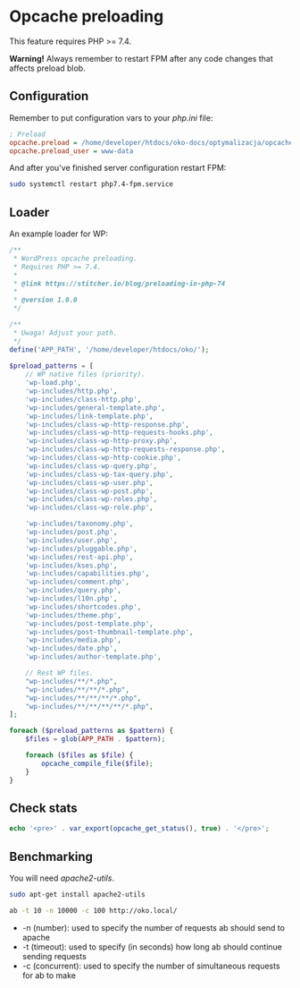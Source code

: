 # Opcache preloading

This feature requires PHP >= 7.4. 

__Warning!__ Always remember to restart FPM after any code changes that affects preload blob.

## Configuration

Remember to put configuration vars to your _php.ini_ file:

```ini
; Preload
opcache.preload = /home/developer/htdocs/oko-docs/optymalizacja/opcache-preload.php
opcache.preload_user = www-data
```

And after you've finished server configuration restart FPM:

```bash
sudo systemctl restart php7.4-fpm.service
```

## Loader

An example loader for WP:

```php
/**
 * WordPress opcache preloading.
 * Requires PHP >= 7.4.
 * 
 * @link https://stitcher.io/blog/preloading-in-php-74
 * 
 * @version 1.0.0
 */

/**
 * Uwaga! Adjust your path.
 */
define('APP_PATH', '/home/developer/htdocs/oko/');
 
$preload_patterns = [
    // WP native files (priority).
    'wp-load.php',
    'wp-includes/http.php',
    'wp-includes/class-http.php',
    'wp-includes/general-template.php',
    'wp-includes/link-template.php',
    'wp-includes/class-wp-http-response.php',
    'wp-includes/class-wp-http-requests-hooks.php',
    'wp-includes/class-wp-http-proxy.php',
    'wp-includes/class-wp-http-requests-response.php',
    'wp-includes/class-wp-http-cookie.php',
    'wp-includes/class-wp-query.php',
    'wp-includes/class-wp-tax-query.php',
    'wp-includes/class-wp-user.php',
    'wp-includes/class-wp-post.php',
    'wp-includes/class-wp-roles.php',
    'wp-includes/class-wp-role.php',

    'wp-includes/taxonomy.php',
    'wp-includes/post.php',
    'wp-includes/user.php',
    'wp-includes/pluggable.php',
    'wp-includes/rest-api.php',
    'wp-includes/kses.php',
    'wp-includes/capabilities.php',
    'wp-includes/comment.php',
    'wp-includes/query.php',
    'wp-includes/l10n.php',
    'wp-includes/shortcodes.php',
    'wp-includes/theme.php',
    'wp-includes/post-template.php',
    'wp-includes/post-thumbnail-template.php',
    'wp-includes/media.php',
    'wp-includes/date.php',
    'wp-includes/author-template.php',

    // Rest WP files.
    "wp-includes/**/*.php",
    "wp-includes/**/**/*.php",
    "wp-includes/**/**/**/*.php",
    "wp-includes/**/**/**/**/*.php",
];

foreach ($preload_patterns as $pattern) {
    $files = glob(APP_PATH . $pattern);

    foreach ($files as $file) {
        opcache_compile_file($file);
    }
}
```

## Check stats

```php
echo '<pre>' . var_export(opcache_get_status(), true) . '</pre>';
```

## Benchmarking

You will need _apache2-utils_.

```bash
sudo apt-get install apache2-utils
```

```bash
ab -t 10 -n 10000 -c 100 http://oko.local/
```

* -n (number): used to specify the number of requests ab should send to apache
* -t (timeout): used to specify (in seconds) how long ab should continue sending requests
* -c (concurrent): used to specify the number of simultaneous requests for ab to make